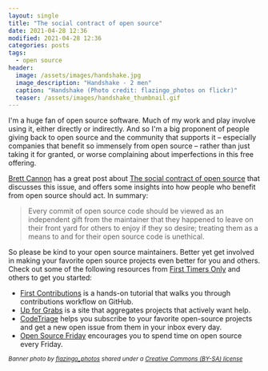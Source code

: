 ```yaml
---
layout: single
title: "The social contract of open source"
date: 2021-04-28 12:36
modified: 2021-04-28 12:36
categories: posts
tags:
  - open source
header:
  image: /assets/images/handshake.jpg
  image_description: "Handshake - 2 men"
  caption: "Handshake (Photo credit: flazingo_photos on flickr)"
  teaser: /assets/images/handshake_thumbnail.gif
---
```


I'm a huge fan of open source software. Much of my work and play involve using it, either directly or indirectly.
And so I'm a big proponent of people giving back to open source and the community that supports it –
especially companies that benefit so immensely from open source –
rather than just taking it for granted, or worse complaining about imperfections in this free offering.

[Brett Cannon](https://twitter.com/brettsky) has a great post about
[The social contract of open source](https://snarky.ca/the-social-contract-of-open-source/)
that discusses this issue, and offers some insights into
how people who benefit from open source should act. In summary:

> Every commit of open source code should be viewed as an independent gift from the maintainer
> that they happened to leave on their front yard for others to enjoy if they so desire;
> treating them as a means to and for their open source code is unethical.

So please be kind to your open source maintainers.
Better yet get involved in making your favorite open source projects even better for you and others.
Check out some of the following resources from [First Timers Only](https://www.firsttimersonly.com)
and others to get you started:

* [First Contributions](https://github.com/firstcontributions/first-contributions)
  is a hands-on tutorial that walks you through contributions workflow on GitHub.
* [Up for Grabs](https://up-for-grabs.net)
  is a site that aggregates projects that actively want help.
* [CodeTriage](https://www.codetriage.com)
  helps you subscribe to your favorite open-source projects
  and get a new open issue from them in your inbox every day.
* [Open Source Friday](https://opensourcefriday.com) encourages you to spend time on open source every Friday.

<sup>*Banner photo by [flazingo_photos](https://flickr.com/people/124247024@N07)
shared under a [Creative Commons (BY-SA) license](https://creativecommons.org/licenses/by-sa/2.0/)*
